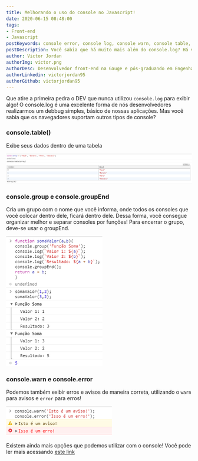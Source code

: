 ```yaml
---
title: Melhorando o uso do console no Javascript!
date: 2020-06-15 08:48:00
tags:
- Front-end
- Javascript
postKeywords: console error, console log, console warn, console table, como usar console javascript, dicas javascript
postDescription: Você sabia que há muito mais além do console.log? Há vários outros tipos que você pode usar e melhorar ainda mais seu desenvolvimento!
author: Victor Jordan
authorImg: victor.png
authorDesc: Desenvolvedor front-end na Gauge e pós-graduando em Engenharia de Software pela PUC-MG e formado em Banco de Dados pela Fatec, apaixonado por usabilidade, performance e UX!
authorLinkedin: victorjordan95
authorGithub: victorjordan95
---
```


Que atire a primeira pedra o DEV que nunca utilizou `console.log` para exibir algo!
O console.log é uma excelente forma de nós desenvolvedores realizarmos um debbug simples, básico de nossas aplicações.
Mas você sabia que os navegadores suportam outros tipos de console?

<!-- more -->

### console.table()

Exibe seus dados dentro de uma tabela

![Exibição do console.table](/posts/console-table.png)

### console.group e console.groupEnd

Cria um grupo com o nome que você informa, onde todos os consoles que você colocar dentro dele, ficará dentro dele.
Dessa forma, você consegue organizar melhor e separar consoles por funções!
Para encerrar o grupo, deve-se usar o groupEnd.

![Exibição do console.group](/posts/console-group.png)

### console.warn e console.error

Podemos também exibir erros e avisos de maneira correta, utilizando o `warn` para avisos e `error` para erros!

![Exibição do console.warn e console.error](/posts/console-error-warn.png)

Existem ainda mais opções que podemos utilizar com o console!
Você pode ler mais acessando [este link](https://developer.mozilla.org/en-US/docs/Web/API/Console)


